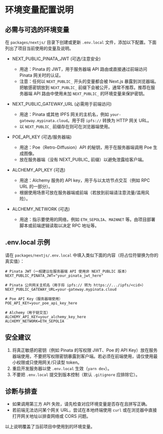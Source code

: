 # 环境变量配置说明

## 必需与可选的环境变量

在 `packages/nextjs/` 目录下创建或更新 `.env.local` 文件，添加以下配置。下面列出了项目当前使用的变量及说明。

- NEXT_PUBLIC_PINATA_JWT (可选/注意安全)
  - 用途：Pinata 的 JWT，用于服务器端 API 路由或直接通过前端访问 Pinata 网关时的认证。
  - 注意：任何以 `NEXT_PUBLIC_` 开头的变量都会被 Next.js 暴露到浏览器端。把敏感密钥放到 `NEXT_PUBLIC_` 前缀下会被公开，通常不推荐。推荐在服务器端 API 路由中使用未加 `NEXT_PUBLIC_` 的环境变量来保护密钥。

- NEXT_PUBLIC_GATEWAY_URL (必需用于前端访问)
  - 用途：Pinata 或其他 IPFS 网关的主机名，例如 `your-gateway.mypinata.cloud`。用于将 `ipfs://` 转换为 HTTP 网关 URL。
  - 以 `NEXT_PUBLIC_` 前缀存在则可在浏览器端使用。

- POE_API_KEY (可选/服务器端)
  - 用途：Poe（Retro-Diffusion）API 的秘钥，用于在服务器端调用 Poe 生成图像。
  - 放在服务器端（没有 NEXT_PUBLIC_ 前缀）以避免泄露给客户端。

- ALCHEMY_API_KEY (可选)
  - 用途：Alchemy 服务的 API key，用于与以太坊节点交互（例如 RPC URL 的一部分）。
  - 根据使用场景可放在服务器端或前端（若放到前端请注意流量/滥用风险）。

- ALCHEMY_NETWORK (可选)
  - 用途：指示要使用的网络，例如 `ETH_SEPOLIA`、`MAINNET` 等。由项目部署脚本或前端逻辑读取以决定 RPC 地址等。

## .env.local 示例

请在 `packages/nextjs/.env.local` 中填入类似下面的内容（将占位符替换为你的真实值）：

```env
# Pinata JWT（一般建议在服务器端 API 使用非 NEXT_PUBLIC 版本）
NEXT_PUBLIC_PINATA_JWT="your_pinata_jwt_here"

# Pinata 公共网关主机名（用于将 ipfs:// 转为 https://.../ipfs/<cid>）
NEXT_PUBLIC_GATEWAY_URL=your-gateway.mypinata.cloud

# Poe API Key（服务器端使用）
POE_API_KEY=your_poe_api_key_here

# Alchemy（用于链交互）
ALCHEMY_API_KEY=your_alchemy_key_here
ALCHEMY_NETWORK=ETH_SEPOLIA
```

## 安全建议

1. 将真正敏感的密钥（例如 Pinata 的写权限 JWT、Poe 的 API Key）放在服务器端使用，不要把写权限密钥暴露到客户端。若必须在前端使用，请仅使用最小权限或只使用网关/只读型 token。
2. 重启开发服务器以使 `.env.local` 生效（`yarn dev`）。
3. 不要把 `.env.local` 提交到版本控制（默认 `.gitignore` 应排除它）。

## 诊断与排查

- 如果调用第三方 API 失败，请先检查对应环境变量是否存在且拼写正确。
- 若前端无法访问某个网关 URL，尝试在本地终端使用 `curl` 或在浏览器中直接打开网关地址以排查网络或 CORS 问题。

以上说明覆盖了当前项目中使用到的环境变量。
